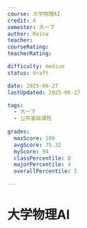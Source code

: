 ```yaml
---
course: 大学物理AI
credit: 4
semester: 大一下
author: Reina
teacher: 
courseRating: 
teacherRating: 

difficulty: medium
status: draft

date: 2025-06-27
lastUpdated: 2025-06-27

tags: 
  - 大一下
  - 公共基础课程
  
grades:
  maxScore: 100
  avgScore: 75.32
  myScore: 94
  classPercentile: 8
  majorPercentile: 4
  overallPercentile: 5

---
```



# 大学物理AI

